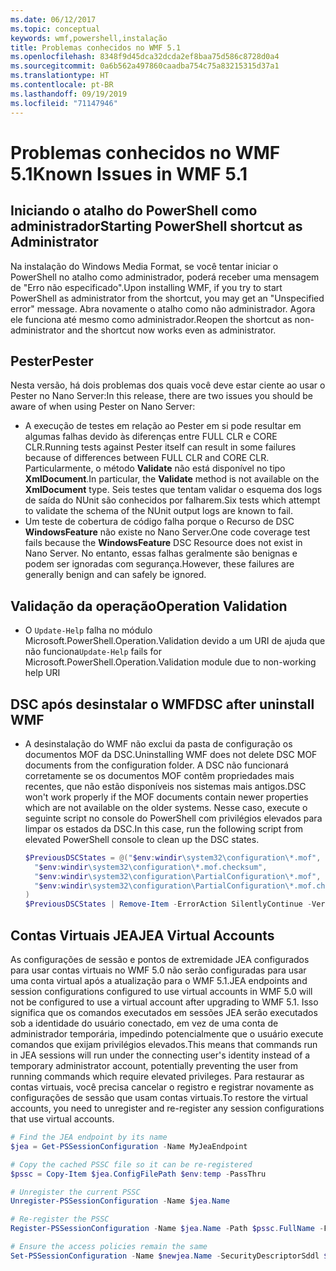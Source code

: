```yaml
---
ms.date: 06/12/2017
ms.topic: conceptual
keywords: wmf,powershell,instalação
title: Problemas conhecidos no WMF 5.1
ms.openlocfilehash: 8348f9d45dca32dcda2ef8baa75d586c8728d0a4
ms.sourcegitcommit: 0a6b562a497860caadba754c75a83215315d37a1
ms.translationtype: HT
ms.contentlocale: pt-BR
ms.lasthandoff: 09/19/2019
ms.locfileid: "71147946"
---
```

# <a name="known-issues-in-wmf-51"></a><span data-ttu-id="a8afd-103">Problemas conhecidos no WMF 5.1</span><span class="sxs-lookup"><span data-stu-id="a8afd-103">Known Issues in WMF 5.1</span></span>

## <a name="starting-powershell-shortcut-as-administrator"></a><span data-ttu-id="a8afd-104">Iniciando o atalho do PowerShell como administrador</span><span class="sxs-lookup"><span data-stu-id="a8afd-104">Starting PowerShell shortcut as Administrator</span></span>

<span data-ttu-id="a8afd-105">Na instalação do Windows Media Format, se você tentar iniciar o PowerShell no atalho como administrador, poderá receber uma mensagem de "Erro não especificado".</span><span class="sxs-lookup"><span data-stu-id="a8afd-105">Upon installing WMF, if you try to start PowerShell as administrator from the shortcut, you may get an "Unspecified error" message.</span></span> <span data-ttu-id="a8afd-106">Abra novamente o atalho como não administrador. Agora ele funciona até mesmo como administrador.</span><span class="sxs-lookup"><span data-stu-id="a8afd-106">Reopen the shortcut as non-administrator and the shortcut now works even as administrator.</span></span>

## <a name="pester"></a><span data-ttu-id="a8afd-107">Pester</span><span class="sxs-lookup"><span data-stu-id="a8afd-107">Pester</span></span>

<span data-ttu-id="a8afd-108">Nesta versão, há dois problemas dos quais você deve estar ciente ao usar o Pester no Nano Server:</span><span class="sxs-lookup"><span data-stu-id="a8afd-108">In this release, there are two issues you should be aware of when using Pester on Nano Server:</span></span>

- <span data-ttu-id="a8afd-109">A execução de testes em relação ao Pester em si pode resultar em algumas falhas devido às diferenças entre FULL CLR e CORE CLR.</span><span class="sxs-lookup"><span data-stu-id="a8afd-109">Running tests against Pester itself can result in some failures because of differences between FULL CLR and CORE CLR.</span></span> <span data-ttu-id="a8afd-110">Particularmente, o método **Validate** não está disponível no tipo **XmlDocument**.</span><span class="sxs-lookup"><span data-stu-id="a8afd-110">In particular, the **Validate** method is not available on the **XmlDocument** type.</span></span> <span data-ttu-id="a8afd-111">Seis testes que tentam validar o esquema dos logs de saída do NUnit são conhecidos por falharem.</span><span class="sxs-lookup"><span data-stu-id="a8afd-111">Six tests which attempt to validate the schema of the NUnit output logs are known to fail.</span></span>
- <span data-ttu-id="a8afd-112">Um teste de cobertura de código falha porque o Recurso de DSC **WindowsFeature** não existe no Nano Server.</span><span class="sxs-lookup"><span data-stu-id="a8afd-112">One code coverage test fails because the **WindowsFeature** DSC Resource does not exist in Nano Server.</span></span> <span data-ttu-id="a8afd-113">No entanto, essas falhas geralmente são benignas e podem ser ignoradas com segurança.</span><span class="sxs-lookup"><span data-stu-id="a8afd-113">However, these failures are generally benign and can safely be ignored.</span></span>

## <a name="operation-validation"></a><span data-ttu-id="a8afd-114">Validação da operação</span><span class="sxs-lookup"><span data-stu-id="a8afd-114">Operation Validation</span></span>

- <span data-ttu-id="a8afd-115">O `Update-Help` falha no módulo Microsoft.PowerShell.Operation.Validation devido a um URI de ajuda que não funciona</span><span class="sxs-lookup"><span data-stu-id="a8afd-115">`Update-Help` fails for Microsoft.PowerShell.Operation.Validation module due to non-working help URI</span></span>

## <a name="dsc-after-uninstall-wmf"></a><span data-ttu-id="a8afd-116">DSC após desinstalar o WMF</span><span class="sxs-lookup"><span data-stu-id="a8afd-116">DSC after uninstall WMF</span></span>

- <span data-ttu-id="a8afd-117">A desinstalação do WMF não exclui da pasta de configuração os documentos MOF da DSC.</span><span class="sxs-lookup"><span data-stu-id="a8afd-117">Uninstalling WMF does not delete DSC MOF documents from the configuration folder.</span></span> <span data-ttu-id="a8afd-118">A DSC não funcionará corretamente se os documentos MOF contêm propriedades mais recentes, que não estão disponíveis nos sistemas mais antigos.</span><span class="sxs-lookup"><span data-stu-id="a8afd-118">DSC won't work properly if the MOF documents contain newer properties which are not available on the older systems.</span></span> <span data-ttu-id="a8afd-119">Nesse caso, execute o seguinte script no console do PowerShell com privilégios elevados para limpar os estados da DSC.</span><span class="sxs-lookup"><span data-stu-id="a8afd-119">In this case, run the following script from elevated PowerShell console to clean up the DSC states.</span></span>

  ```powershell
  $PreviousDSCStates = @("$env:windir\system32\configuration\*.mof",
    "$env:windir\system32\configuration\*.mof.checksum",
    "$env:windir\system32\configuration\PartialConfiguration\*.mof",
    "$env:windir\system32\configuration\PartialConfiguration\*.mof.checksum"
  )
  $PreviousDSCStates | Remove-Item -ErrorAction SilentlyContinue -Verbose
  ```

## <a name="jea-virtual-accounts"></a><span data-ttu-id="a8afd-120">Contas Virtuais JEA</span><span class="sxs-lookup"><span data-stu-id="a8afd-120">JEA Virtual Accounts</span></span>

<span data-ttu-id="a8afd-121">As configurações de sessão e pontos de extremidade JEA configurados para usar contas virtuais no WMF 5.0 não serão configuradas para usar uma conta virtual após a atualização para o WMF 5.1.</span><span class="sxs-lookup"><span data-stu-id="a8afd-121">JEA endpoints and session configurations configured to use virtual accounts in WMF 5.0 will not be configured to use a virtual account after upgrading to WMF 5.1.</span></span> <span data-ttu-id="a8afd-122">Isso significa que os comandos executados em sessões JEA serão executados sob a identidade do usuário conectado, em vez de uma conta de administrador temporária, impedindo potencialmente que o usuário execute comandos que exijam privilégios elevados.</span><span class="sxs-lookup"><span data-stu-id="a8afd-122">This means that commands run in JEA sessions will run under the connecting user's identity instead of a temporary administrator account, potentially preventing the user from running commands which require elevated privileges.</span></span> <span data-ttu-id="a8afd-123">Para restaurar as contas virtuais, você precisa cancelar o registro e registrar novamente as configurações de sessão que usam contas virtuais.</span><span class="sxs-lookup"><span data-stu-id="a8afd-123">To restore the virtual accounts, you need to unregister and re-register any session configurations that use virtual accounts.</span></span>

```powershell
# Find the JEA endpoint by its name
$jea = Get-PSSessionConfiguration -Name MyJeaEndpoint

# Copy the cached PSSC file so it can be re-registered
$pssc = Copy-Item $jea.ConfigFilePath $env:temp -PassThru

# Unregister the current PSSC
Unregister-PSSessionConfiguration -Name $jea.Name

# Re-register the PSSC
Register-PSSessionConfiguration -Name $jea.Name -Path $pssc.FullName -Force

# Ensure the access policies remain the same
Set-PSSessionConfiguration -Name $newjea.Name -SecurityDescriptorSddl $jea.SecurityDescriptorSddl
```